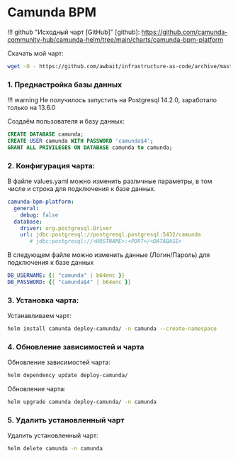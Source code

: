 # Camunda BPM

!!! github "Исходный чарт [GitHub]"
  [github]: https://github.com/camunda-community-hub/camunda-helm/tree/main/charts/camunda-bpm-platform

Скачать мой чарт:
``` bash
wget -O - https://github.com/awbait/infrastructure-as-code/archive/master.tar.gz | tar -xz --strip=3 "infrastructure-as-code-master/kubernetes/charts/deploy-camunda"
```

### 1. Преднастройка базы данных

!!! warning
    Не получилось запустить на Postgresql 14.2.0, заработало только на 13.6.0

Создаём пользователя и базу данных:
``` sql
CREATE DATABASE camunda;
CREATE USER camunda WITH PASSWORD 'camunda$4';
GRANT ALL PRIVILEGES ON DATABASE camunda to camunda;
```

### 2. Конфигурация чарта:

В файле values.yaml можно изменить различные параметры, в том числе и строка для подключения к базе данных.


```yaml title="values.yaml"
camunda-bpm-platform:
  general:
    debug: false
  database:
    driver: org.postgresql.Driver
    url: jdbc:postgresql://postgresql.postgresql:5432/camunda
       # jdbc:postgresql://<HOSTNAME>:<PORT>/<DATABASE>
```

В следующем файле можно изменить данные (Логин/Пароль) для подключения к базе данных

``` yaml title="templates/database-credentials.yaml"
DB_USERNAME: {{ "camunda" | b64enc }}
DB_PASSWORD: {{ "camunda$4" | b64enc }}
```

### 3. Установка чарта:

Устанавливаем чарт:
``` bash
helm install camunda deploy-camunda/ -n camunda --create-namespace
```

### 4. Обновление зависимостей и чарта

Обновление зависимостей чарта:
``` bash
helm dependency update deploy-camunda/
```

Обновление чарта:
``` bash
helm upgrade camunda deploy-camunda/ -n camunda
```

### 5. Удалить установленный  чарт

Удалить установленный чарт:
``` bash
helm delete camunda -n camunda
```
